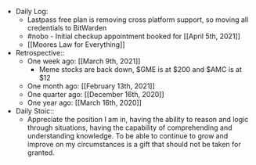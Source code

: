 - Daily Log:
    - Lastpass free plan is removing cross platform support, so moving all credentials to BitWarden
    - #nobo - Initial checkup appointment booked for [[April 5th, 2021]]
    - [[Moores Law for Everything]]
- Retrospective::
    - One week ago: [[March 9th, 2021]]
        - Meme stocks are back down, $GME is at $200 and $AMC is at $12
    - One month ago: [[February 13th, 2021]]
    - One quarter ago: [[December 16th, 2020]]
    - One year ago: [[March 16th, 2020]]
- Daily Stoic::
    - Appreciate the position I am in, having the ability to reason and logic through situations, having the capability of comprehending and understanding knowledge. To be able to continue to grow and improve on my circumstances is a gift that should not be taken for granted.
